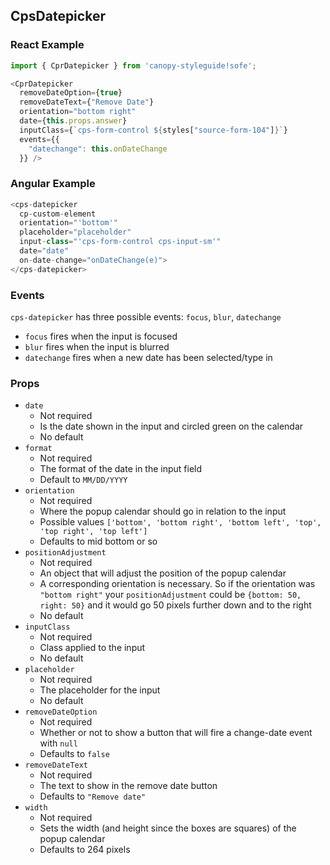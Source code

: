 ## CpsDatepicker

### React Example

```js
import { CprDatepicker } from 'canopy-styleguide!sofe';

<CprDatepicker 
  removeDateOption={true}
  removeDateText={"Remove Date"}
  orientation="bottom right"
  date={this.props.answer}
  inputClass={`cps-form-control ${styles["source-form-104"]}`}
  events={{
    "datechange": this.onDateChange
  }} />
```

### Angular Example
```js
<cps-datepicker
  cp-custom-element
  orientation="'bottom'"
  placeholder="placeholder"
  input-class="'cps-form-control cps-input-sm'"
  date="date"
  on-date-change="onDateChange(e)">
</cps-datepicker>
```

### Events
`cps-datepicker` has three possible events: `focus`, `blur`, `datechange`
- `focus` fires when the input is focused
- `blur` fires when the input is blurred
- `datechange` fires when a new date has been selected/type in

### Props
- `date`
	- Not required
	- Is the date shown in the input and circled green on the calendar
	- No default
- `format`
	- Not required
	- The format of the date in the input field
	- Default to `MM/DD/YYYY`
- `orientation`
	- Not required
	- Where the popup calendar should go in relation to the input
	- Possible values `['bottom', 'bottom right', 'bottom left', 'top', 'top right', 'top left']`
	- Defaults to mid bottom or so
- `positionAdjustment`
	- Not required
	- An object that will adjust the position of the popup calendar
	- A corresponding orientation is necessary. So if the orientation was `"bottom right"` your 
	`positionAdjustment` could be `{bottom: 50, right: 50}` and it would go 50 pixels further down and to the right
	- No default
- `inputClass`
	- Not required
	- Class applied to the input
	- No default
- `placeholder`
	- Not required
	- The placeholder for the input
	- No default
- `removeDateOption`
	- Not required
	- Whether or not to show a button that will fire a change-date event with `null`
	- Defaults to `false`
- `removeDateText`
	- Not required
	- The text to show in the remove date button
	- Defaults to `"Remove date"`
- `width`
	- Not required
	- Sets the width (and height since the boxes are squares) of the popup calendar
	- Defaults to 264 pixels
